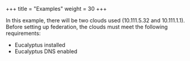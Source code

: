 +++
title = "Examples"
weight = 30
+++

In this example, there will be two clouds used (10.111.5.32 and 10.111.1.1). Before setting up federation, the clouds must meet the following requirements: 

* Eucalyptus installed 
* Eucalyptus DNS enabled 


